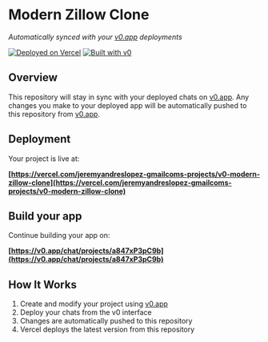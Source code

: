 # Modern Zillow Clone

*Automatically synced with your [v0.app](https://v0.app) deployments*

[![Deployed on Vercel](https://img.shields.io/badge/Deployed%20on-Vercel-black?style=for-the-badge&logo=vercel)](https://vercel.com/jeremyandreslopez-gmailcoms-projects/v0-modern-zillow-clone)
[![Built with v0](https://img.shields.io/badge/Built%20with-v0.app-black?style=for-the-badge)](https://v0.app/chat/projects/a847xP3pC9b)

## Overview

This repository will stay in sync with your deployed chats on [v0.app](https://v0.app).
Any changes you make to your deployed app will be automatically pushed to this repository from [v0.app](https://v0.app).

## Deployment

Your project is live at:

**[https://vercel.com/jeremyandreslopez-gmailcoms-projects/v0-modern-zillow-clone](https://vercel.com/jeremyandreslopez-gmailcoms-projects/v0-modern-zillow-clone)**

## Build your app

Continue building your app on:

**[https://v0.app/chat/projects/a847xP3pC9b](https://v0.app/chat/projects/a847xP3pC9b)**

## How It Works

1. Create and modify your project using [v0.app](https://v0.app)
2. Deploy your chats from the v0 interface
3. Changes are automatically pushed to this repository
4. Vercel deploys the latest version from this repository
